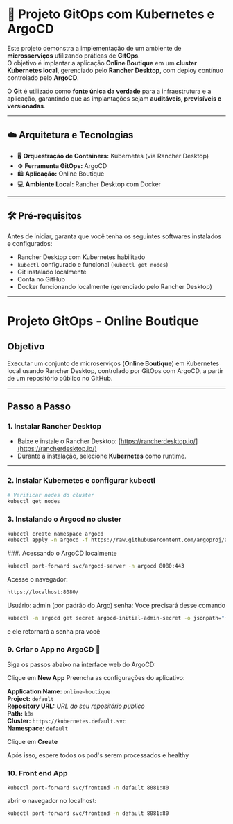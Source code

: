 # 🚀 Projeto GitOps com Kubernetes e ArgoCD

Este projeto demonstra a implementação de um ambiente de **microsserviços** utilizando práticas de **GitOps**.  
O objetivo é implantar a aplicação **Online Boutique** em um **cluster Kubernetes local**, gerenciado pelo **Rancher Desktop**, com deploy contínuo controlado pelo **ArgoCD**.  

O **Git** é utilizado como **fonte única da verdade** para a infraestrutura e a aplicação, garantindo que as implantações sejam **auditáveis, previsíveis e versionadas**.  

---

## ☁️ Arquitetura e Tecnologias
- 🖥️ **Orquestração de Containers:** Kubernetes (via Rancher Desktop)  
- ⚙️ **Ferramenta GitOps:** ArgoCD  
- 🛍️ **Aplicação:** Online Boutique 
- 💻 **Ambiente Local:** Rancher Desktop com Docker  

---

## 🛠️ Pré-requisitos
Antes de iniciar, garanta que você tenha os seguintes softwares instalados e configurados:

- Rancher Desktop com Kubernetes habilitado  
- `kubectl` configurado e funcional (`kubectl get nodes`)  
- Git instalado localmente  
- Conta no GitHub  
- Docker funcionando localmente (gerenciado pelo Rancher Desktop)  

---

# Projeto GitOps - Online Boutique

## Objetivo

Executar um conjunto de microserviços (**Online Boutique**) em Kubernetes local usando Rancher Desktop, controlado por GitOps com ArgoCD, a partir de um repositório público no GitHub.

---

## Passo a Passo

### 1. Instalar Rancher Desktop

- Baixe e instale o Rancher Desktop: [https://rancherdesktop.io/](https://rancherdesktop.io/)  
- Durante a instalação, selecione **Kubernetes** como runtime.

---

### 2. Instalar Kubernetes e configurar kubectl

```bash
# Verificar nodes do cluster
kubectl get nodes
````

### 3. Instalando o Argocd no cluster
````bash
kubectl create namespace argocd
kubectl apply -n argocd -f https://raw.githubusercontent.com/argoproj/argo-cd/stable/manifests/install.yaml
````

###. Acessando o ArgoCD localmente
````bash
kubectl port-forward svc/argocd-server -n argocd 8080:443
````
Acesse o navegador: 
````bash
https://localhost:8080/
````
Usuário: admin (por padrão do Argo)
senha: Voce precisará desse comando
````bash
kubectl -n argocd get secret argocd-initial-admin-secret -o jsonpath="{.data.password}" | base64 -d
````
e ele retornará a senha pra você

### 9. Criar o App no ArgoCD 🚀

Siga os passos abaixo na interface web do ArgoCD:

Clique em **New App**
Preencha as configurações do aplicativo:

   **Application Name:** `online-boutique`  
   **Project:** `default`  
   **Repository URL:** *URL do seu repositório público*  
   **Path:** `k8s`  
   **Cluster:** `https://kubernetes.default.svc`  
   **Namespace:** `default`  

Clique em **Create**

Após isso, espere todos os pod's serem processados e healthy

### 10. Front end App
````bash
kubectl port-forward svc/frontend -n default 8081:80
````
abrir o navegador no localhost:
````bash
kubectl port-forward svc/frontend -n default 8081:80
````
